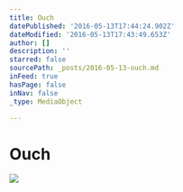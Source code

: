 ```yaml
---
title: Ouch
datePublished: '2016-05-13T17:44:24.902Z'
dateModified: '2016-05-13T17:43:49.653Z'
author: []
description: ''
starred: false
sourcePath: _posts/2016-05-13-ouch.md
inFeed: true
hasPage: false
inNav: false
_type: MediaObject

---
```

# Ouch
![](https://the-grid-user-content.s3-us-west-2.amazonaws.com/f4a505c3-27c1-44ed-8807-fd1449530b7a.jpg)